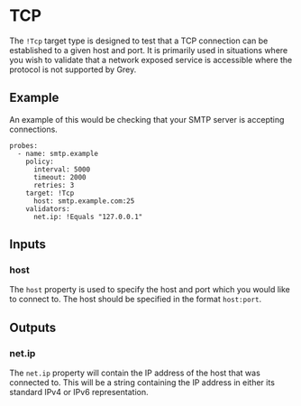 # TCP
The `!Tcp` target type is designed to test that a TCP connection can be established to a
given host and port. It is primarily used in situations where you wish to validate that
a network exposed service is accessible where the protocol is not supported by Grey.

## Example
An example of this would be checking that your SMTP server is accepting connections.

```yaml{7-8}
probes:
  - name: smtp.example
    policy:
      interval: 5000
      timeout: 2000
      retries: 3
    target: !Tcp
      host: smtp.example.com:25
    validators:
      net.ip: !Equals "127.0.0.1"
```
 
## Inputs

### host <Badge text="required" type="danger" />
The `host` property is used to specify the host and port which you would like to connect to.
The host should be specified in the format `host:port`.

## Outputs

### net.ip
The `net.ip` property will contain the IP address of the host that was connected to. This
will be a string containing the IP address in either its standard IPv4 or IPv6 representation.
